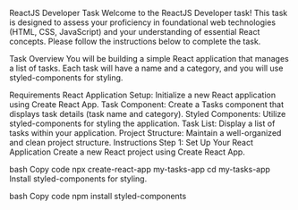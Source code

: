 ReactJS Developer Task
Welcome to the ReactJS Developer task! This task is designed to assess your proficiency in foundational web technologies (HTML, CSS, JavaScript) and your understanding of essential React concepts. Please follow the instructions below to complete the task.

Task Overview
You will be building a simple React application that manages a list of tasks. Each task will have a name and a category, and you will use styled-components for styling.

Requirements
React Application Setup: Initialize a new React application using Create React App.
Task Component: Create a Tasks component that displays task details (task name and category).
Styled Components: Utilize styled-components for styling the application.
Task List: Display a list of tasks within your application.
Project Structure: Maintain a well-organized and clean project structure.
Instructions
Step 1: Set Up Your React Application
Create a new React project using Create React App.

bash
Copy code
npx create-react-app my-tasks-app
cd my-tasks-app
Install styled-components for styling.

bash
Copy code
npm install styled-components